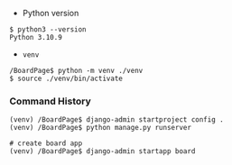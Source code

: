 -   Python version

```
$ python3 --version
Python 3.10.9
```

-   `venv`

```
/BoardPage$ python -m venv ./venv
$ source ./venv/bin/activate
```

### Command History

```
(venv) /BoardPage$ django-admin startproject config .
(venv) /BoardPage$ python manage.py runserver

# create board app
(venv) /BoardPage$ django-admin startapp board
```
